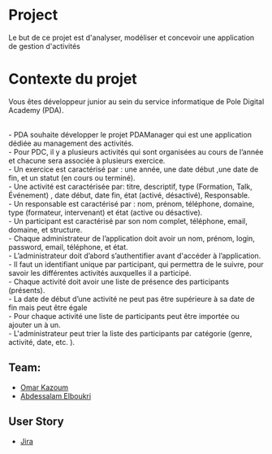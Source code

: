 # Project
Le but de ce projet est d'analyser, modéliser et concevoir une application de gestion d'activités

# Contexte du projet
Vous êtes développeur junior au sein du service informatique de Pole Digital Academy (PDA).

<br>- 
PDA souhaite développer le projet PDAManager qui est une application dédiée au management des activités.
<br>- 
Pour PDC, il y a plusieurs activités qui sont organisées au cours de l’année et chacune sera associée à plusieurs exercice.
<br>- 
Un exercice est caractérisé par : une année, une date début ,une date de fin, et un statut (en cours ou terminé).
<br>- 
Une activité est caractérisée par: titre, descriptif, type (Formation, Talk, Événement) , date début, date fin, état (activé, désactivé), Responsable.
<br>- 
Un responsable est caractérisé par : nom, prénom, téléphone, domaine, type (formateur, intervenant) et état (active ou désactive).
<br>- 
Un participant est caractérisé par son nom complet, téléphone, email, domaine, et structure.
<br>- 
Chaque administrateur de l’application doit avoir un nom, prénom, login, password, email, téléphone, et état.
<br>- 
L’administrateur doit d’abord s’authentifier avant d'accéder à l’application.
<br>- 
Il faut un identifiant unique par participant, qui permettra de le suivre, pour savoir les différentes activités auxquelles il a participé.
<br>- 
Chaque activité doit avoir une liste de présence des participants (présents).
<br>- 
La date de début d’une activité ne peut pas être supérieure à sa date de fin mais peut être égale
<br>- 
Pour chaque activité une liste de participants peut être importée ou ajouter un à un.
<br>- 
L'administrateur peut trier la liste des participants par catégorie (genre, activité, date, etc. ).
 
 ## Team:

* [Omar Kazoum](https://github.com/omarKazoum)
* [Abdessalam Elboukri](https://github.com/Abdessalam-Elboukri/)
## User Story

* [Jira](https://pdacademy.atlassian.net/jira/software/c/projects/PDC/boards/2/backlog?issueLimit=100)

